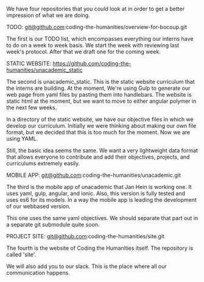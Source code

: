 We have four repositories that you could look at in order to get a
better impression of what we are doing.

TODO: git@github.com:coding-the-humanities/overview-for-bocoup.git

The first is our TODO list, which encompasses everything our interns
have to do on a week to week basis. We start the week with reviewing
last week's protocol. After that we draft one for the coming week.

STATIC WEBSITE: https://github.com/coding-the-humanities/unacademic_static

The second is unacademic_static. This is the static website curriculum
that the interns are building. At the moment, We're using Gulp to
generate our web page from yaml files by pasting them into handlebars.
The website is static html at the moment, but we want to move to either 
angular polymer in the next few weeks.

In a directory of the static website, we have our objective files in 
which we develop our curriculum.  Initially we were thinking about 
making our own file format, but we decided that this is too much for 
the moment. Now we are using YAML. 

Still, the basic idea seems the same. We want a very lightweight data
format that allows everyone to contribute and add their objectives, 
projects, and curriculums extremely easily.

MOBILE APP: git@github.com:coding-the-humanities/unacademic.git

The third is the mobile app of unacademic that Jan Hein is working one.
It uses yaml, gulp, angular, and ionic. Also, this version is fully
tested and uses es6 for its models. In a way the mobile app is leading
the development of our webbased version.

This one uses the same yaml objectives. We should separate that part out 
in a separate git submodule quite soon.

PROJECT SITE: git@github.com:coding-the-humanities/site.git

The fourth is the website of Coding the Humanities itself. The
repository is called 'site'.

We will also add you to our slack. This is the place where all our
communication happens.
